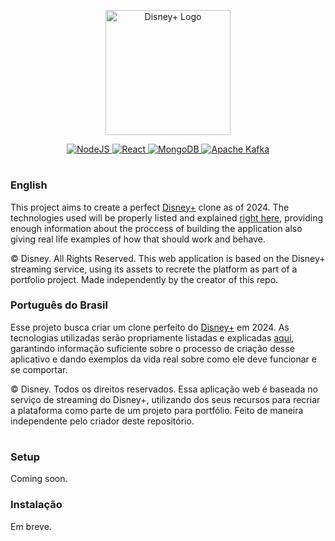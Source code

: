 <p id="dplus__centralized-ghlogo" align="center">
    <a href="https://disneyplus.com">
        <img src="https://asset.brandfetch.io/idhQlYRiX2/idtmkrxMme.svg" width="200" alt="Disney+ Logo"/>
    </a>
</p>
<div id="dplus__centralized-ghtech" align="center">
    <a href="https://nodejs.org">
        <img src="https://img.shields.io/static/v1?label=&message=NodeJS&color=339933&logo=nodedotjs&logoColor=FFFFFF" alt="NodeJS">
    </a>
    <a href="https://react.dev">
        <img src="https://img.shields.io/static/v1?label=&message=React&color=61DAFB&logo=react&logoColor=333333" alt="React">
    </a>
    <a href="https://mongodb.com">
        <img src="https://img.shields.io/static/v1?label=&message=MongoDB&color=47A248&logo=mongodb&logoColor=FFFFFF" alt="MongoDB">
    </a>
    <a href="https://kafka.apache.org">
        <img src="https://img.shields.io/static/v1?label=&message=Apache Kafka&color=231F20&logo=apachekafka&logoColor=FFFFFF" alt="Apache Kafka">
    </a>
</div>
<h1 id="dplus__centralized-ghdivd"></h1>
<h3 id="dplus__leftaligned-ghenus">English</h3>

This project aims to create a perfect [Disney+](https://disneyplus.com) clone as of 2024. The technologies used will be properly listed and explained [right here](https://github.com/contracorrente/disneyplus/blob/main/TECHNOLOGIES.md), providing enough information about the proccess of building the application also giving real life examples of how that should work and behave.

© Disney. All Rights Reserved. This web application is based on the Disney+ streaming service, using its assets to recrete the platform as part of a portfolio project. Made independently by the creator of this repo.

<h3 id="dplus__leftaligned-ghptbr">Português do Brasil</h3>

Esse projeto busca criar um clone perfeito do [Disney+](https://disneyplus.com) em 2024. As tecnologias utilizadas serão propriamente listadas e explicadas [aqui](https://github.com/contracorrente/disneyplus/blob/main/TECHNOLOGIES.md), garantindo informação suficiente sobre o processo de criação desse aplicativo e dando exemplos da vida real sobre como ele deve funcionar e se comportar.

© Disney. Todos os direitos reservados. Essa aplicação web é baseada no serviço de streaming do Disney+, utilizando dos seus recursos para recriar a plataforma como parte de um projeto para portfólio. Feito de maneira independente pelo criador deste repositório.

<h1 id="dplus__centralized-ghdivd"></h1>
<h3 id="dplus__leftaligned-ghenus">Setup</h3>

Coming soon.

<h3 id="dplus__leftaligned-ghenus">Instalação</h3>

Em breve.
